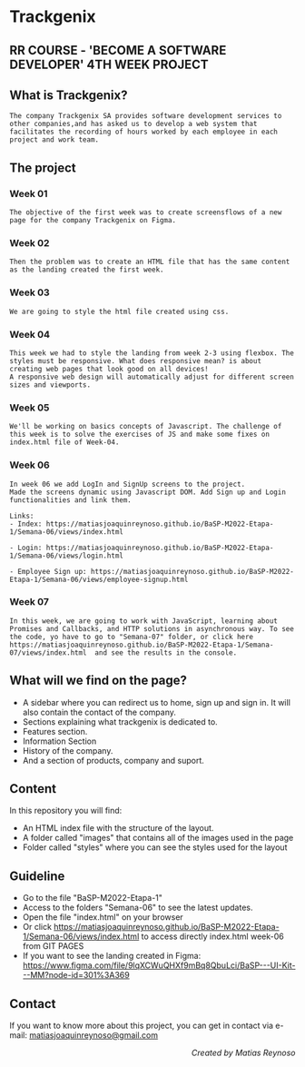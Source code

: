 # Trackgenix
## RR COURSE - 'BECOME A SOFTWARE DEVELOPER' 4TH WEEK PROJECT

## What is Trackgenix?
```
The company Trackgenix SA provides software development services to other companies,and has asked us to develop a web system that facilitates the recording of hours worked by each employee in each project and work team.
```
## The project
### Week 01
```
The objective of the first week was to create screensflows of a new page for the company Trackgenix on Figma.
```
### Week 02
```
Then the problem was to create an HTML file that has the same content as the landing created the first week.
```
### Week 03
```
We are going to style the html file created using css.
```
### Week 04
```
This week we had to style the landing from week 2-3 using flexbox. The styles must be responsive. What does responsive mean? is about creating web pages that look good on all devices!
A responsive web design will automatically adjust for different screen sizes and viewports.
```
### Week 05
```
We'll be working on basics concepts of Javascript. The challenge of this week is to solve the exercises of JS and make some fixes on index.html file of Week-04.
```
### Week 06
```
In week 06 we add LogIn and SignUp screens to the project.
Made the screens dynamic using Javascript DOM. Add Sign up and Login functionalities and link them.

Links:
- Index: https://matiasjoaquinreynoso.github.io/BaSP-M2022-Etapa-1/Semana-06/views/index.html

- Login: https://matiasjoaquinreynoso.github.io/BaSP-M2022-Etapa-1/Semana-06/views/login.html

- Employee Sign up: https://matiasjoaquinreynoso.github.io/BaSP-M2022-Etapa-1/Semana-06/views/employee-signup.html

```
### Week 07
```
In this week, we are going to work with JavaScript, learning about Promises and Callbacks, and HTTP solutions in asynchronous way. To see the code, yo have to go to "Semana-07" folder, or click here https://matiasjoaquinreynoso.github.io/BaSP-M2022-Etapa-1/Semana-07/views/index.html  and see the results in the console.
```

## What will we find on the page?
- A sidebar where you can redirect us to home, sign up and sign in. It will also contain the contact of the company.
- Sections explaining what trackgenix is dedicated to.
- Features section.
- Information Section
- History of the company. 
- And a section of products, company and suport.

## Content
In this repository you will find:

- An HTML index file with the structure of the layout.
- A folder called "images" that contains all of the images used in the page
- Folder called "styles" where you can see the styles used for the layout

## Guideline
- Go to the file "BaSP-M2022-Etapa-1"
- Access to the folders "Semana-06" to see the latest updates.
- Open the file "index.html" on your browser
- Or click https://matiasjoaquinreynoso.github.io/BaSP-M2022-Etapa-1/Semana-06/views/index.html to access directly index.html week-06 from GIT PAGES
- If you want to see the landing created in Figma: https://www.figma.com/file/9lqXCWuQHXf9mBq8QbuLci/BaSP---UI-Kit---MM?node-id=301%3A369
 
## Contact
If you want to know more about this project, you can get in contact via e-mail: matiasjoaquinreynoso@gmail.com
<p align="right"><i>Created by Matias Reynoso</i></p>
